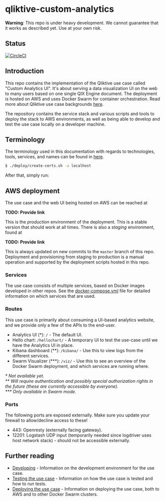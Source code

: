 # qliktive-custom-analytics

**Warning**: This repo is under heavy development. We cannot guarantee that it works as described yet. Use at your own risk.

## Status

[![CircleCI](https://circleci.com/gh/qlik-ea/qliktive-custom-analytics.svg?style=svg&circle-token=087152b4808d5373a8dcbbe82c2ff352e463a3a2)](https://circleci.com/gh/qlik-ea/qliktive-custom-analytics)

## Introduction

This repo contains the implementation of the Qliktive use case called "Custom Analytics UI". It's about serving a data visualization UI on the web to many users based on one single QIX Engine document. The deployment is hosted on AWS and uses Docker Swarm for container orchestration. Read more about Qliktive use case backgrounds [here](https://github.com/qlik-ea/info/).

The repository contains the service stack and various scripts and tools to deploy the stack to AWS environments, as well as being able to develop and test the use case locally on a developer machine.

## Terminology

The terminology used in this documentation with regards to technologies, tools, services, and names can be found in [here](https://github.com/qlik-ea/info/blob/master/terminology.md).

```bash
$ ./deploy/create-certs.sh -a localhost
```

After that, simply run:

## AWS deployment

The use case and the web UI being hosted on AWS can be reached at

**TODO: Provide link**

This is the _production_ environment of the deployment. This is a stable version that should work at all times. There is also a _staging_ environment, found at

**TODO: Provide link**

This is always updated on new commits to the `master` branch of this repo. Deployment and provisioning from staging to production is a manual operation and supported by the deployment scripts hosted in this repo.

### Services

The use case consists of multiple services, based on Docker images developed in other repos. See the [docker-compose.yml](docker-compose.yml) file for detailed information on which services that are used.

### Routes

This use case is primarily about consuming a UI-based analytics website, and we provide only a few of the APIs to the end-user.

* Analytics UI (\*): `/` - The default UI.
* Hello chart: `/hellochart/` - A temporary UI to test the use-case until we have the Analytics UI in place.
* Kibana dashboard (\*\*): `/kibana/` - Use this to view logs from the different services.
* Swarm Visualizer (\*\*\*): `/viz/` - Use this to see an overview of the Docker Swarm deployment, and which services are running where.

_\* Not available yet._  
_\*\* Will require authentication and possibly special authorization rights in the future (these are currently accessible by everyone)._  
_\*\*\* Only available in Swarm mode._

### Ports

The following ports are exposed externally. Make sure you update your firewall to allow/decline access to these!

* 443: Openresty (externally facing gateway).
* 12201: Logstash UDP input (temporarily needed since logdriver uses host network stack) - should not be accessible externally.

## Further reading

* [Developing](./docs/developing.md) - Information on the development environment for the use case.
* [Testing the use case](./docs/testing.md) - Information on how the use case is tested and how to run tests.
* [Deploying the use case](./docs/deployment.md) - Information on deploying the use case, both to AWS and to other Docker Swarm clusters.

